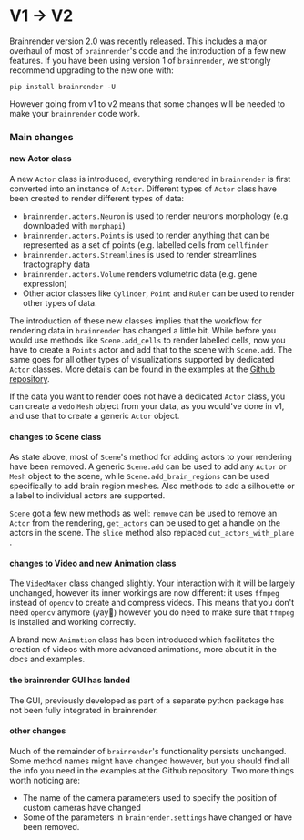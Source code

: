 # V1 -&gt; V2

Brainrender version 2.0 was recently released. This includes a major overhaul of most of `brainrender`'s code and the introduction of a few new features. If you have been using version 1 of `brainrender`, we strongly recommend upgrading to the new one with:

```text
pip install brainrender -U
```

However going from v1 to v2 means that some changes will be needed to make your `brainrender` code work.

### Main changes

#### new Actor class

A new `Actor` class is introduced, everything rendered in `brainrender` is first converted into an instance of `Actor`. Different types of `Actor` class have been created to render different types of data:

* `brainrender.actors.Neuron` is used to render neurons morphology \(e.g. downloaded with `morphapi`\)
* `brainrender.actors.Points` is used to render anything that can be represented as a set of points \(e.g. labelled cells from `cellfinder`
* `brainrender.actors.Streamlines` is used to render streamlines tractography data
* `brainrender.actors.Volume` renders volumetric data \(e.g. gene expression\)
* Other actor classes like `Cylinder`, `Point` and `Ruler` can be used to render other types of data.

The introduction of these new classes implies that the workflow for rendering data in `brainrender` has changed a little bit. While before you would use methods like `Scene.add_cells` to render labelled cells, now you have to create a `Points` actor and add that to the scene with `Scene.add`. The same goes for all other types of visualizations supported by dedicated `Actor` classes. More details can be found in the examples at the [Github repository](https://github.com/brainglobe/brainrender).

If the data you want to render does not have a dedicated `Actor` class, you can create a `vedo` `Mesh` object from your data, as you would've done in v1, and use that to create a generic `Actor` object.

#### changes to Scene class

As state above, most of `Scene`'s method for adding actors to your rendering have been removed. A generic `Scene.add` can be used to add any `Actor` or `Mesh` object to the scene, while `Scene.add_brain_regions` can be used specifically to add brain region meshes. Also methods to add a silhouette or a label to individual actors are supported. 

`Scene` got a few new methods as well: `remove` can be used to remove an `Actor` from the rendering, `get_actors` can be used to get a handle on the actors in the scene. The `slice` method also replaced `cut_actors_with_plane` .

#### changes to Video and new Animation class

The `VideoMaker` class changed slightly. Your interaction with it will be largely unchanged, however its inner workings are now different: it uses `ffmpeg` instead of `opencv` to create and compress videos. This means that you don't need `opencv` anymore \(yay🎉\) however you do need to make sure that `ffmpeg` is installed and working correctly.

A brand new `Animation` class has been introduced which facilitates the creation of videos with more advanced animations, more about it in the docs and examples.

#### the brainrender GUI has landed

The GUI, previously developed as part of a separate python package has not been fully integrated in brainrender.

#### other changes

Much of the remainder of `brainrender`'s functionality persists unchanged. Some method names might have changed however, but you should find all the info you need in the examples at the Github repository.  Two more things worth noticing are:

* The name of the camera parameters used to specify the position of custom cameras have changed
* Some of the parameters in `brainrender.settings` have changed or have been removed.

